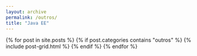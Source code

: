```yaml
---
layout: archive
permalink: /outros/
title: "Java EE"
---
```


<div class="tiles">
{% for post in site.posts %}
  {% if post.categories contains "outros" %}
		{% include post-grid.html %}
	{% endif %}
{% endfor %}
</div><!-- /.tiles -->
